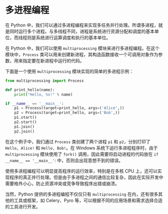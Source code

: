 # 多进程编程
在 Python 中，我们可以通过多进程编程来实现多任务并行处理。所谓多进程，就是同时运行多个进程。与多线程不同，进程是系统进行资源分配和调度的基本单位，而线程则是系统进行运算调度和执行的基本单位。

在 Python 中，我们可以使用 `multiprocessing` 模块来进行多进程编程。在这个模块中，`Process` 类可以用来创建新进程，其构造函数接收一个可调用对象作为参数，用来指定要在新进程中运行的代码。

下面是一个使用 `multiprocessing` 模块实现的简单的多进程示例：
```py
from multiprocessing import Process

def print_hello(name):
    print("Hello, %s!" % name)

if __name__ == '__main__':
    p1 = Process(target=print_hello, args=('Alice',))
    p2 = Process(target=print_hello, args=('Bob',))
    p1.start()
    p2.start()
    p1.join()
    p2.join()
```

在这个例子中，我们通过 `Process` 类创建了两个进程 `p1` 和 `p2`，分别打印了 `Hello, Alice!` 和 `Hello, Bob!`。在 Windows 系统下运行多进程程序时，由于 `multiprocessing` 模块使用了 `fork()` 调用，因此需要将启动进程的代码放在 `if __name__ == '__main__'`: 中，否则会出现意想不到的错误。

使用多进程编程可以明显提高程序的运行效率，特别是在多核 CPU 上，还可以实现程序的真正并行处理。但是由于多进程之间的通信比较复杂，因此在实际开发中需要格外小心，防止资源冲突或竞争导致程序出错或崩溃。

当然，Python 提供的多进程编程不仅仅只有 `multiprocessing` 在内，还有很多其他的工具或框架，如 Celery、Pyro 等，可以根据不同的应用场景和需求选择合适的工具进行开发。